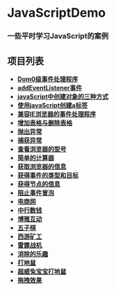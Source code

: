 # JavaScriptDemo

### 一些平时学习JavaScript的案例

## 项目列表

- **[Dom0级事件处理程序](http://meishadevs.com/JavaScriptDemo/Dom0级事件处理程序)**
- **[addEventListener事件](http://meishadevs.com/JavaScriptDemo/addEventListener事件)**
- **[javaScript中创建对象的三种方式](http://meishadevs.com/JavaScriptDemo/javaScript中创建对象的三种方式)**
- **[使用javaScript创建a标签](http://meishadevs.com/JavaScriptDemo/使用javaScript创建a标签)**
- **[兼容IE浏览器的事件处理程序](http://meishadevs.com/JavaScriptDemo/兼容IE浏览器的事件处理程序)**
- **[增加表格与删除表格](http://meishadevs.com/JavaScriptDemo/增加表格与删除表格)**
- **[抛出异常](http://meishadevs.com/JavaScriptDemo/抛出异常)**
- **[捕获异常](http://meishadevs.com/JavaScriptDemo/捕获异常)**
- **[查看浏览器的型号](http://meishadevs.com/JavaScriptDemo/查看浏览器的型号)**
- **[简单的计算器](http://meishadevs.com/JavaScriptDemo/简单的计算器)**
- **[获取浏览器的信息](http://meishadevs.com/JavaScriptDemo/获取浏览器的信息)**
- **[获得事件的类型和目标](http://meishadevs.com/JavaScriptDemo/获得事件的类型和目标)**
- **[获得节点的信息](http://meishadevs.com/JavaScriptDemo/获得节点的信息)**
- **[阻止事件冒泡](http://meishadevs.com/JavaScriptDemo/阻止事件冒泡)**
- **[电商网](http://meishadevs.com/dswz/index.html#/)**
- **[中行数钱](http://meishadevs.com/CountMoney/#/)**
- **[博雅互动](http://meishadevs.com/boyaa/)**
- **[五子棋](http://meishadevs.com/gomoku/)**
- **[西游矿工](http://meishadevs.com/GoldMiner/html5/)**
- **[雷霆战机](http://meishadevs.com/HtmlDemo/plan/)**
- **[消除的乐趣](http://meishadevs.com/HtmlDemo/fruit/)**
- **[打地鼠](http://meishadevs.com/HtmlDemo/mouse/)**
- **[超威兔宝宝打地鼠](http://meishadevs.com/HtmlDemo/hamster/)**
- **[拖拽效果](http://meishadevs.com/JavaScriptDemo/%E6%8B%96%E6%8B%BD%E6%95%88%E6%9E%9C)**
